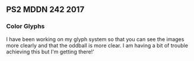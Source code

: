 ## PS2 MDDN 242 2017

### Color Glyphs

I have been working on my glyph system so that you can see the images more clearly and that the oddball is more clear. I am having a bit of trouble achieving this but I'm getting there!'
